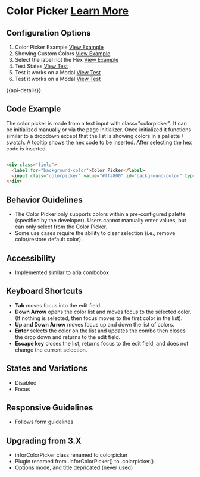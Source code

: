 
# Color Picker  [Learn More](#)

## Configuration Options

1. Color Picker Example [View Example]( ../components/colorpicker/example-index)
2. Showing Custom Colors [View Example]( ../components/colorpicker/example-custom-labels)
2. Select the label not the Hex [View Example]( ../components/colorpicker/example-show-label)
4. Test States [View Test]( ../components/colorpicker/test-states)
5. Test it works on a Modal [View Test]( ../components/colorpicker/test-modal)
6. Test it works on a Modal [View Test]( ../components/colorpicker/test-modal)

{{api-details}}

## Code Example

The color picker is made from a text input with class="colorpicker". It can be initialized manually or via the page initializer. Once initialized it functions similar to a dropdown except that the list is showing colors in a pallette / swatch. A tooltip shows the hex code to be inserted. After selecting the hex code is inserted.

```html

<div class="field">
  <label for="background-color">Color Picker</label>
  <input class="colorpicker" value="#ffa800" id="background-color" type="text" />
</div>


```

## Behavior Guidelines

-   The Color Picker only supports colors within a pre-configured palette (specified by the developer). Users cannot manually enter values, but can only select from the Color Picker.
-   Some use cases require the ability to clear selection (i.e., remove color/restore default color).

## Accessibility

-   Implemented similar to aria combobox

## Keyboard Shortcuts

-   **Tab** moves focus into the edit field.
-   **Down Arrow** opens the color list and moves focus to the selected color. (If nothing is selected, then focus moves to the first color in the list).
-   **Up and Down Arrow** moves focus up and down the list of colors.
-   **Enter** selects the color on the list and updates the combo then closes the drop down and returns to the edit field.
-   **Escape key** closes the list, returns focus to the edit field, and does not change the current selection.

## States and Variations

-   Disabled
-   Focus

## Responsive Guidelines

-   Follows form guidelines

## Upgrading from 3.X

-   inforColorPicker class renamed to colorpicker
-   Plugin renamed from .inforColorPicker() to .colorpicker()
-   Options mode, and title depricated (never used)
